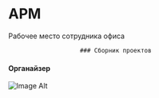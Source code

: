 # АРМ
Рабочее место сотрудника офиса

                        ### Сборник проектов 

#### Органайзер

 ![Image Alt](scrino1.png)
